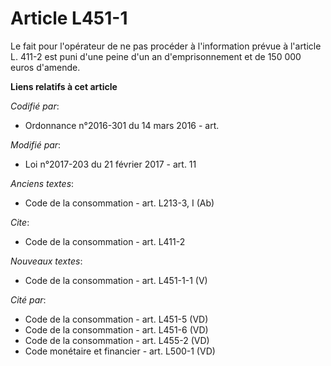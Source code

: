 # Article L451-1

Le fait pour l'opérateur de ne pas procéder à l'information prévue à l'article L. 411-2 est puni d'une peine d'un an
d'emprisonnement et de 150 000 euros d'amende.

**Liens relatifs à cet article**

_Codifié par_:

  - Ordonnance n°2016-301 du 14 mars 2016 - art.

_Modifié par_:

  - Loi n°2017-203 du 21 février 2017 - art. 11

_Anciens textes_:

  - Code de la consommation - art. L213-3, I (Ab)

_Cite_:

  - Code de la consommation - art. L411-2

_Nouveaux textes_:

  - Code de la consommation - art. L451-1-1 (V)

_Cité par_:

  - Code de la consommation - art. L451-5 (VD)
  - Code de la consommation - art. L451-6 (VD)
  - Code de la consommation - art. L455-2 (VD)
  - Code monétaire et financier - art. L500-1 (VD)
